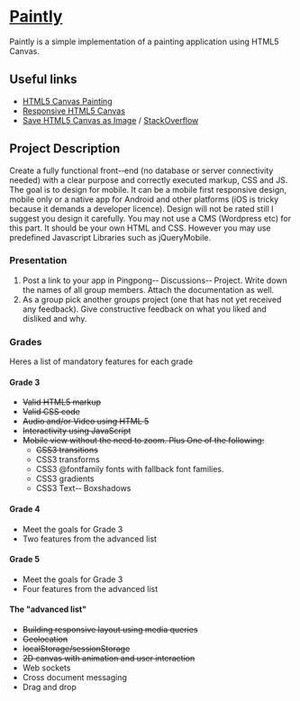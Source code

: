 [Paintly](http://projekt.gustavlindqvist.se/Paintly/)
=======

Paintly is a simple implementation of a painting application using HTML5 Canvas.

## Useful links

* [HTML5 Canvas Painting](http://dev.opera.com/articles/view/html5-canvas-painting/)
* [Responsive HTML5 Canvas](http://ameijer.nl/2011/08/resizable-html5-canvas/)
* [Save HTML5 Canvas as Image](http://www.html5canvastutorials.com/advanced/html5-canvas-save-drawing-as-an-image/) / [StackOverflow](http://stackoverflow.com/questions/15063002/saving-the-html-5-canvas-image-on-local-harddrive)

Project Description
---
Create a fully functional front-­‐end (no database or server connectivity needed) with a clear purpose and correctly executed markup, CSS and JS. The goal is to design for mobile. It can be a mobile first responsive design, mobile only or a native app for Android and other platforms (iOS is tricky because it demands a developer licence). Design will not be rated still I suggest you design it carefully. You may not use a CMS (Wordpress etc) for this part. It should be your own HTML and CSS. However you may use predefined Javascript Libraries such as jQueryMobile.

### Presentation

1. Post a link to your app in Pingpong-­‐ Discussions-­‐ Project. Write down the names of all group members. Attach the documentation as well.
2. As a group pick another groups project (one that has not yet received any feedback). Give constructive feedback on what you liked and disliked and why. 

### Grades

Heres a list of mandatory features for each grade

#### Grade 3
* ~~Valid HTML5 markup~~
* ~~Valid CSS code~~
* ~~Audio and/or Video using HTML 5~~
* ~~Interactivity using JavaScript~~
* ~~Mobile view without the need to zoom. Plus One of the following:~~
    * ~~CSS3 transitions~~
    * CSS3 transforms
    * CSS3 @fontfamily fonts with fallback font families.
    * CSS3 gradients
    * CSS3 Text-­‐ Boxshadows

#### Grade 4
* Meet the goals for Grade 3
* Two features from the advanced list

#### Grade 5
* Meet the goals for Grade 3
* Four features from the advanced list

#### The "advanced list"
* ~~Building responsive layout using media queries~~
* ~~Geolocation~~
* ~~localStorage/sessionStorage~~
* ~~2D canvas with animation and user interaction~~
* Web sockets
* Cross document messaging
* Drag and drop
